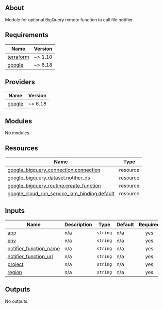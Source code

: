 <!-- BEGIN_TF_DOCS -->


## About

Module for optional BigQuery remote function to call file notifier.

## Requirements

| Name | Version |
|------|---------|
| <a name="requirement_terraform"></a> [terraform](#requirement\_terraform) | ~> 1.10 |
| <a name="requirement_google"></a> [google](#requirement\_google) | ~> 6.18 |

## Providers

| Name | Version |
|------|---------|
| <a name="provider_google"></a> [google](#provider\_google) | ~> 6.18 |

## Modules

No modules.

## Resources

| Name | Type |
|------|------|
| [google_bigquery_connection.connection](https://registry.terraform.io/providers/hashicorp/google/latest/docs/resources/bigquery_connection) | resource |
| [google_bigquery_dataset.notifier_ds](https://registry.terraform.io/providers/hashicorp/google/latest/docs/resources/bigquery_dataset) | resource |
| [google_bigquery_routine.create_function](https://registry.terraform.io/providers/hashicorp/google/latest/docs/resources/bigquery_routine) | resource |
| [google_cloud_run_service_iam_binding.default](https://registry.terraform.io/providers/hashicorp/google/latest/docs/resources/cloud_run_service_iam_binding) | resource |

## Inputs

| Name | Description | Type | Default | Required |
|------|-------------|------|---------|:--------:|
| <a name="input_app"></a> [app](#input\_app) | n/a | `string` | n/a | yes |
| <a name="input_env"></a> [env](#input\_env) | n/a | `string` | n/a | yes |
| <a name="input_notifier_function_name"></a> [notifier\_function\_name](#input\_notifier\_function\_name) | n/a | `string` | n/a | yes |
| <a name="input_notifier_function_url"></a> [notifier\_function\_url](#input\_notifier\_function\_url) | n/a | `string` | n/a | yes |
| <a name="input_project"></a> [project](#input\_project) | n/a | `string` | n/a | yes |
| <a name="input_region"></a> [region](#input\_region) | n/a | `string` | n/a | yes |

## Outputs

No outputs.

<!-- END_TF_DOCS -->